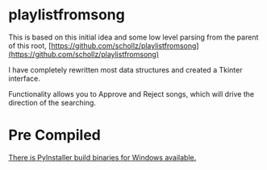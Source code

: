 # playlistfromsong

This is based on this initial idea and some low level parsing from the parent of this root,
[https://github.com/schollz/playlistfromsong](https://github.com/schollz/playlistfromsong)

I have completely rewritten most data structures and created a Tkinter interface.

Functionality allows you to Approve and Reject songs, which will drive the direction of the searching.

# Pre Compiled

[There is PyInstaller build binaries for Windows available.](https://github.com/sacherjj/playlistfromsong/tree/master/compiled)


